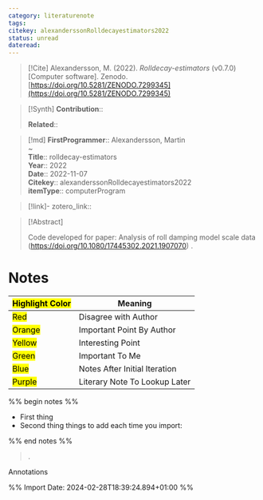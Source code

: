 ```yaml
---
category: literaturenote
tags: 
citekey: alexanderssonRolldecayestimators2022
status: unread
dateread:
---
```


> [!Cite]
> Alexandersson, M. (2022). _Rolldecay-estimators_ (v0.7.0) [Computer software]. Zenodo. [https://doi.org/10.5281/ZENODO.7299345](https://doi.org/10.5281/ZENODO.7299345)

>[!Synth]
>**Contribution**:: 
>
>**Related**:: 
>

>[!md]
> **FirstProgrammer**:: Alexandersson, Martin  
~    
> **Title**:: rolldecay-estimators  
> **Year**:: 2022  
> **Date**:: 2022-11-07  
> **Citekey**:: alexanderssonRolldecayestimators2022  
> **itemType**:: computerProgram    

> [!link]-
> zotero_link:: 


> [!Abstract]
>
> Code developed for paper: Analysis of roll damping model scale data (https://doi.org/10.1080/17445302.2021.1907070)
>.
> 
# Notes

| <mark class="hltr-grey">Highlight Color</mark> | Meaning                       |
| ---------------------------------------------- | ----------------------------- |
| <mark class="hltr-red">Red</mark>              | Disagree with Author          |
| <mark class="hltr-orange">Orange</mark>        | Important Point By Author     |
| <mark class="hltr-yellow">Yellow</mark>        | Interesting Point             |
| <mark class="hltr-green">Green</mark>          | Important To Me               |
| <mark class="hltr-blue">Blue</mark>            | Notes After Initial Iteration |
| <mark class="hltr-purple">Purple</mark>        | Literary Note To Lookup Later |

%% begin notes %%
- First thing
- Second thing
things to add each time you import:

%% end notes %%

>.
 
 Annotations


%% Import Date: 2024-02-28T18:39:24.894+01:00 %%
